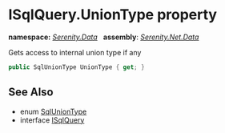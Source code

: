 # ISqlQuery.UnionType property
**namespace:** *[Serenity.Data](../../README.md#serenity.data-namespace)*   **assembly**: *[Serenity.Net.Data](../../README.md)*

Gets access to internal union type if any

```csharp
public SqlUnionType UnionType { get; }
```

## See Also

* enum [SqlUnionType](../SqlUnionType.md)
* interface [ISqlQuery](../ISqlQuery.md)